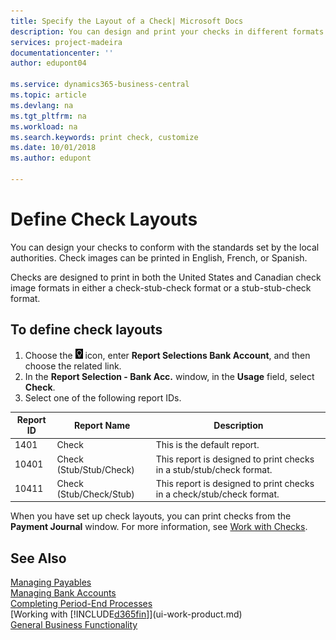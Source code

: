 ```yaml
---
title: Specify the Layout of a Check| Microsoft Docs
description: You can design and print your checks in different formats to conform with standards.
services: project-madeira
documentationcenter: ''
author: edupont04

ms.service: dynamics365-business-central
ms.topic: article
ms.devlang: na
ms.tgt_pltfrm: na
ms.workload: na
ms.search.keywords: print check, customize
ms.date: 10/01/2018
ms.author: edupont

---
```

# Define Check Layouts
You can design your checks to conform with the standards set by the local authorities. Check images can be printed in English, French, or Spanish.

Checks are designed to print in both the United States and Canadian check image formats in either a check-stub-check format or a stub-stub-check format.

## To define check layouts
1. Choose the ![Lightbulb that opens the Tell Me feature](media/ui-search/search_small.png "Tell me what you want to do") icon, enter **Report Selections Bank Account**, and then choose the related link.
2. In the **Report Selection - Bank Acc.** window, in the **Usage** field, select **Check**.
3. Select one of the following report IDs.

| Report ID | Report Name | Description |
| --- | --- | --- |
| 1401 |Check |This is the default report. |
| 10401 |Check (Stub/Stub/Check) |This report is designed to print checks in a stub/stub/check format. |
| 10411 |Check (Stub/Check/Stub) |This report is designed to print checks in a check/stub/check format. |

When you have set up check layouts, you can print checks from the **Payment Journal** window. For more information, see [Work with Checks](payables-how-work-checks.md).

## See Also
[Managing Payables](payables-manage-payables.md)  
[Managing Bank Accounts](bank-manage-bank-accounts.md)   
[Completing Period-End Processes](year-how-complete-period-end-processes.md)  
[Working with [!INCLUDE[d365fin](includes/d365fin_md.md)]](ui-work-product.md)  
[General Business Functionality](ui-across-business-areas.md)
